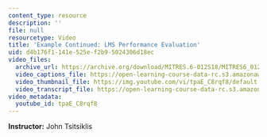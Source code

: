```yaml
---
content_type: resource
description: ''
file: null
resourcetype: Video
title: 'Example Continued: LMS Performance Evaluation'
uid: d4b176f1-141e-525e-f2b9-5024306d18ec
video_files:
  archive_url: https://archive.org/download/MITRES.6-012S18/MITRES6_012S18_L16-06_300k.mp4
  video_captions_file: https://open-learning-course-data-rc.s3.amazonaws.com/res-6-012-introduction-to-probability-spring-2018/3f65b1db55735939b5fcfdbdaa3f5f9d_tpaE_C8rqf8.vtt
  video_thumbnail_file: https://img.youtube.com/vi/tpaE_C8rqf8/default.jpg
  video_transcript_file: https://open-learning-course-data-rc.s3.amazonaws.com/res-6-012-introduction-to-probability-spring-2018/8f7d1bb06e9a91a741bb6b1003813660_tpaE_C8rqf8.pdf
video_metadata:
  youtube_id: tpaE_C8rqf8
---
```


**Instructor:** John Tsitsiklis